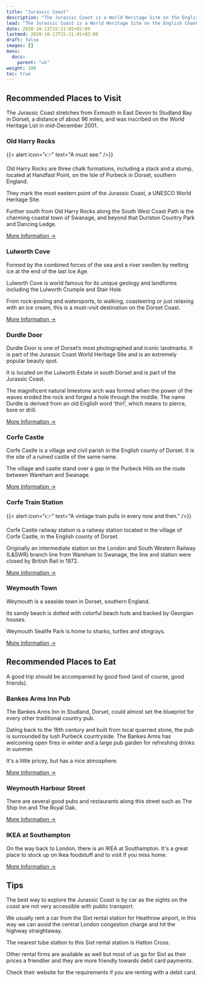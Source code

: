 ```yaml
---
title: "Jurassic Coast"
description: "The Jurassic Coast is a World Heritage Site on the English Channel coast of southern England."
lead: "The Jurassic Coast is a World Heritage Site on the English Channel coast of southern England."
date: 2020-10-13T15:21:01+02:00
lastmod: 2020-10-13T15:21:01+02:00
draft: false
images: []
menu:
  docs:
    parent: "uk"
weight: 100
toc: true
---
```


## Recommended Places to Visit

The Jurassic Coast stretches from Exmouth in East Devon to Studland Bay in Dorset, a distance of about 96 miles, and was inscribed on the World Heritage List in mid-December 2001.

### Old Harry Rocks

{{< alert icon="👉" text="A must see." />}}

Old Harry Rocks are three chalk formations, including a stack and a stump, located at Handfast Point, on the Isle of Purbeck in Dorset, southern England.  

They mark the most eastern point of the Jurassic Coast, a UNESCO World Heritage Site.  

Further south from Old Harry Rocks along the South West Coast Path is the charming coastal town of Swanage, and beyond that Durlston Country Park and Dancing Ledge.  

[More Information →](https://jurassiccoast.org/visit/attractions/old-harry-rocks/)

### Lulworth Cove

Formed by the combined forces of the sea and a river swollen by melting ice at the end of the last Ice Age.  

Lulworth Cove is world famous for its unique geology and landforms including the Lulworth Crumple and Stair Hole.  

From rock-pooling and watersports, to walking, coasteering or just relaxing with an ice cream, this is a must-visit destination on the Dorset Coast.  

[More Information →](https://lulworth.com/visit/places-to-visit/lulworth-cove/)

### Durdle Door

Durdle Door is one of Dorset’s most photographed and iconic landmarks. It is part of the Jurassic Coast World Heritage Site and is an extremely popular beauty spot.

It is located on the Lulworth Estate in south Dorset and is part of the Jurassic Coast.  

The magnificent natural limestone arch was formed when the power of the waves eroded the rock and forged a hole through the middle. The name Durdle is derived from an old English word ‘thirl’, which means to pierce, bore or drill.  

[More Information →](https://www.visit-dorset.com/listing/durdle-door/126276301/)

### Corfe Castle

Corfe Castle is a village and civil parish in the English county of Dorset. It is the site of a ruined castle of the same name.  

The village and castle stand over a gap in the Purbeck Hills on the route between Wareham and Swanage.  

[More Information →](https://www.nationaltrust.org.uk/corfe-castle)

### Corfe Train Station

{{< alert icon="👉" text="A vintage train pulls in every now and then." />}}

Corfe Castle railway station is a railway station located in the village of Corfe Castle, in the English county of Dorset.  

Originally an intermediate station on the London and South Western Railway (L&SWR) branch line from Wareham to Swanage, the line and station were closed by British Rail in 1972.  

[More Information →](https://www.visit-dorset.com/listing/corfe-castle-railway-station/253031301/)

### Weymouth Town

Weymouth is a seaside town in Dorset, southern England.  

Its sandy beach is dotted with colorful beach huts and backed by Georgian houses.  

Weymouth Sealife Park is home to sharks, turtles and stingrays. 

[More Information →](https://www.visit-dorset.com/explore/areas-to-visit/weymouth/)

## Recommended Places to Eat

A good trip should be accompanied by good food (and of course, good friends).

### Bankes Arms Inn Pub

The Bankes Arms Inn in Studland, Dorset, could almost set the blueprint for every other traditional country pub.  

Dating back to the 16th century and built from local quarried stone, the pub is surrounded by lush Purbeck countryside. The Bankes Arms has welcoming open fires in winter and a large pub garden for refreshing drinks in summer.   

It's a little pricey, but has a nice atmosphere.  

[More Information →](https://www.bankesarms.com/)

### Weymouth Harbour Street

There are several good pubs and restaurants along this street such as The Ship Inn and The Royal Oak.

[More Information →](https://www.tripadvisor.com/RestaurantsNear-g190817-d3723466-Weymouth_Harbour-Weymouth_Dorset_England.html/)

### IKEA at Southampton

On the way back to London, there is an IKEA at Southampton. It's a great place to stock up on Ikea foodstuff and to visit if you miss home.

[More Information →](https://www.ikea.com/gb/en/stores/southampton/)

## Tips

The best way to explore the Jurassic Coast is by car as the sights on the coast are not very accessible with public transport.  

We usually rent a car from the Sixt rental station for Heathrow airport, in this way we can avoid the central London congestion charge and hit the highway straightaway.  

The nearest tube station to this Sixt rental station is Hatton Cross.  

Other rental firms are available as well but most of us go for Sixt as their prices a friendlier and they are more friendly towards debit card payments.  

Check their website for the requirements if you are renting with a debit card.  


